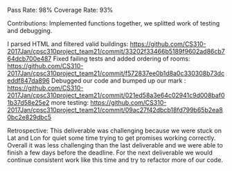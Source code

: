 Pass Rate: 98%  Coverage Rate: 93%


Contributions: Implemented functions together, we splitted work of testing and debugging.

I parsed HTML and filtered valid buildings: https://github.com/CS310-2017Jan/cpsc310project_team21/commit/33202f33466b5189f9602ad86cb764dcb700e487
Fixed failing tests and added ordering of rooms: https://github.com/CS310-2017Jan/cpsc310project_team21/commit/f572837ee0b1d8a0c330308b73dceddf847da896
Debugged our code and bumped up our mark : https://github.com/CS310-2017Jan/cpsc310project_team21/commit/021ed58a3e64c02941c9d008baf01b37d58e25e2
more testing: https://github.com/CS310-2017Jan/cpsc310project_team21/commit/09ac27f42dbcb18fd799b65b2ea80bc2e829dbc5

Retrospective: This deliverable was challenging because we were stuck on Lat and Lon for quiet some time trying to get promises working correctly. Overall it was less challenging than the last deliverable and we were able to finish a few days before the deadline. For the next deliverable we would continue consistent work like this time and try to refactor more of our code.
